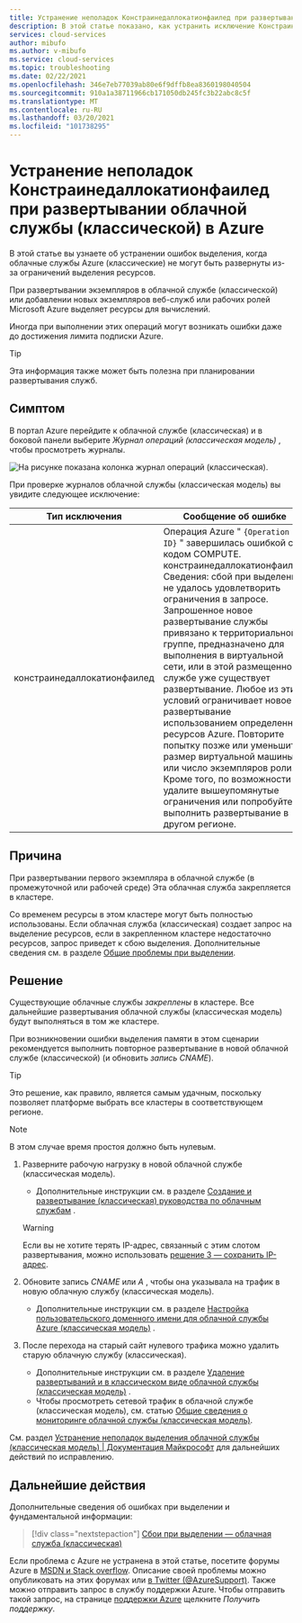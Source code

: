 ```yaml
---
title: Устранение неполадок Констраинедаллокатионфаилед при развертывании облачной службы (классическая модель) в Azure | Документация Майкрософт
description: В этой статье показано, как устранить исключение Констраинедаллокатионфаилед при развертывании облачной службы (классической) в Azure.
services: cloud-services
author: mibufo
ms.author: v-mibufo
ms.service: cloud-services
ms.topic: troubleshooting
ms.date: 02/22/2021
ms.openlocfilehash: 346e7eb77039ab80e6f9dffb8ea8360198040504
ms.sourcegitcommit: 910a1a38711966cb171050db245fc3b22abc8c5f
ms.translationtype: MT
ms.contentlocale: ru-RU
ms.lasthandoff: 03/20/2021
ms.locfileid: "101738295"
---
```

# <a name="troubleshoot-constrainedallocationfailed-when-deploying-a-cloud-service-classic-to-azure"></a>Устранение неполадок Констраинедаллокатионфаилед при развертывании облачной службы (классической) в Azure

В этой статье вы узнаете об устранении ошибок выделения, когда облачные службы Azure (классические) не могут быть развернуты из-за ограничений выделения ресурсов.

При развертывании экземпляров в облачной службе (классической) или добавлении новых экземпляров веб-служб или рабочих ролей Microsoft Azure выделяет ресурсы для вычислений.

Иногда при выполнении этих операций могут возникать ошибки даже до достижения лимита подписки Azure.

> [!TIP]
> Эта информация также может быть полезна при планировании развертывания служб.

## <a name="symptom"></a>Симптом

В портал Azure перейдите к облачной службе (классическая) и в боковой панели выберите *Журнал операций (классическая модель)* , чтобы просмотреть журналы.

![На рисунке показана колонка журнал операций (классическая).](./media/cloud-services-troubleshoot-constrained-allocation-failed/cloud-services-troubleshoot-allocation-logs.png)

При проверке журналов облачной службы (классическая модель) вы увидите следующее исключение:

|Тип исключения  |Сообщение об ошибке  |
|---------|---------|
|констраинедаллокатионфаилед     |Операция Azure " `{Operation ID}` " завершилась ошибкой с кодом COMPUTE. констраинедаллокатионфаилед. Сведения: сбой при выделении; не удалось удовлетворить ограничения в запросе. Запрошенное новое развертывание службы привязано к территориальной группе, предназначено для выполнения в виртуальной сети, или в этой размещенной службе уже существует развертывание. Любое из этих условий ограничивает новое развертывание использованием определенных ресурсов Azure. Повторите попытку позже или уменьшите размер виртуальной машины или число экземпляров роли. Кроме того, по возможности удалите вышеупомянутые ограничения или попробуйте выполнить развертывание в другом регионе.|

## <a name="cause"></a>Причина

При развертывании первого экземпляра в облачной службе (в промежуточной или рабочей среде) Эта облачная служба закрепляется в кластере.

Со временем ресурсы в этом кластере могут быть полностью использованы. Если облачная служба (классическая) создает запрос на выделение ресурсов, если в закрепленном кластере недостаточно ресурсов, запрос приведет к сбою выделения. Дополнительные сведения см. в разделе [Общие проблемы при выделении](cloud-services-allocation-failures.md#common-issues).

## <a name="solution"></a>Решение

Существующие облачные службы *закреплены* в кластере. Все дальнейшие развертывания облачной службы (классическая модель) будут выполняться в том же кластере.

При возникновении ошибки выделения памяти в этом сценарии рекомендуется выполнить повторное развертывание в новой облачной службе (классической) (и обновить *запись CNAME*).

> [!TIP]
> Это решение, как правило, является самым удачным, поскольку позволяет платформе выбрать все кластеры в соответствующем регионе.

> [!NOTE]
> В этом случае время простоя должно быть нулевым.

1. Разверните рабочую нагрузку в новой облачной службе (классическая модель).
    - Дополнительные инструкции см. в разделе [Создание и развертывание (классическая) руководства по облачным службам](cloud-services-how-to-create-deploy-portal.md) .

    > [!WARNING]
    > Если вы не хотите терять IP-адрес, связанный с этим слотом развертывания, можно использовать [решение 3 — сохранить IP-адрес](cloud-services-allocation-failures.md#solutions).

1. Обновите запись *CNAME* или *A* , чтобы она указывала на трафик в новую облачную службу (классическая модель).
    - Дополнительные инструкции см. в разделе [Настройка пользовательского доменного имени для облачной службы Azure (классическая модель)](cloud-services-custom-domain-name-portal.md#understand-cname-and-a-records) .

1. После перехода на старый сайт нулевого трафика можно удалить старую облачную службу (классическая).
    - Дополнительные инструкции см. в разделе [Удаление развертываний и в классическом виде облачной службы (классическая модель)](cloud-services-how-to-manage-portal.md#delete-deployments-and-a-cloud-service) .
    - Чтобы просмотреть сетевой трафик в облачной службе (классическая модель), см. статью [Общие сведения о мониторинге облачной службы (классическая модель)](cloud-services-how-to-monitor.md).

См. раздел [Устранение неполадок выделения облачной службы (классическая модель) | Документация Майкрософт](cloud-services-allocation-failures.md#common-issues) для дальнейших действий по исправлению.

## <a name="next-steps"></a>Дальнейшие действия

Дополнительные сведения об ошибках при выделении и фундаментальной информации:

> [!div class="nextstepaction"]
> [Сбои при выделении — облачная служба (классическая)](cloud-services-allocation-failures.md)

Если проблема с Azure не устранена в этой статье, посетите форумы Azure в [MSDN и Stack overflow](https://azure.microsoft.com/support/forums/). Описание своей проблемы можно опубликовать на этих форумах или [в Twitter (@AzureSupport)](https://twitter.com/AzureSupport). Также можно отправить запрос в службу поддержки Azure. Чтобы отправить такой запрос, на странице [поддержки Azure](https://azure.microsoft.com/support/options/) щелкните *Получить поддержку*.